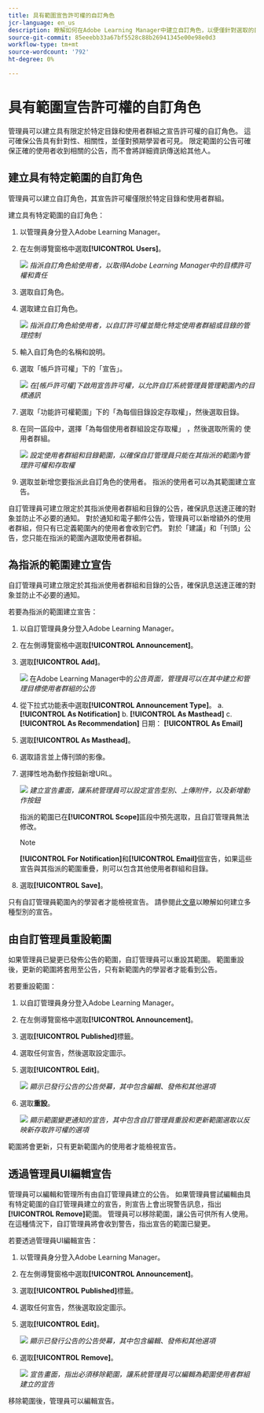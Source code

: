 ```yaml
---
title: 具有範圍宣告許可權的自訂角色
jcr-language: en_us
description: 瞭解如何在Adobe Learning Manager中建立自訂角色，以便僅針對選取的目錄和使用者群組進行公告。
source-git-commit: 85eeebb33a67bf5528c88b26941345e00e98e0d3
workflow-type: tm+mt
source-wordcount: '792'
ht-degree: 0%

---
```



# 具有範圍宣告許可權的自訂角色

管理員可以建立具有限定於特定目錄和使用者群組之宣告許可權的自訂角色。 這可確保公告具有針對性、相關性，並僅對預期學習者可見。 限定範圍的公告可確保正確的使用者收到相關的公告，而不會將詳細資訊傳送給其他人。

## 建立具有特定範圍的自訂角色

管理員可以建立自訂角色，其宣告許可權僅限於特定目錄和使用者群組。

建立具有特定範圍的自訂角色：

1. 以管理員身分登入Adobe Learning Manager。
2. 在左側導覽窗格中選取&#x200B;**[!UICONTROL Users]**。

   ![](assets/select-uses-admin.png)
   _指派自訂角色給使用者，以取得Adobe Learning Manager中的目標許可權和責任_

3. 選取自訂角色。
4. 選取建立自訂角色。

   ![](assets/create-custom-roles.png)
   _指派自訂角色給使用者，以自訂許可權並簡化特定使用者群組或目錄的管理控制_

5. 輸入自訂角色的名稱和說明。
6. 選取「帳戶許可權」下的「宣告」。

   ![](assets/select-announcement.png)
   _在[帳戶許可權]下啟用宣告許可權，以允許自訂系統管理員管理範圍內的目標通訊_

7. 選取「功能許可權範圍」下的「為每個目錄設定存取權」，然後選取目錄。
8. 在同一區段中，選擇「為每個使用者群組設定存取權」 ，然後選取所需的
使用者群組。

   ![](assets/select-scope-announcement.png)
   _設定使用者群組和目錄範圍，以確保自訂管理員只能在其指派的範圍內管理許可權和存取權_

9. 選取並新增您要指派此自訂角色的使用者。 指派的使用者可以為其範圍建立宣告。

自訂管理員可建立限定於其指派使用者群組和目錄的公告，確保訊息送達正確的對象並防止不必要的通知。 對於通知和電子郵件公告，管理員可以新增額外的使用者群組，但只有已定義範圍內的使用者會收到它們。 對於「建議」和「刊頭」公告，您只能在指派的範圍內選取使用者群組。

## 為指派的範圍建立宣告

自訂管理員可建立限定於其指派使用者群組和目錄的公告，確保訊息送達正確的對象並防止不必要的通知。

若要為指派的範圍建立宣告：

1. 以自訂管理員身分登入Adobe Learning Manager。
2. 在左側導覽窗格中選取&#x200B;**[!UICONTROL Announcement]**。
3. 選取&#x200B;**[!UICONTROL Add]**。

   ![](/help/migrated/assets/create-add-announcement.png)
   在Adobe Learning Manager中的&#x200B;_公告頁面，管理員可以在其中建立和管理目標使用者群組的公告_

4. 從下拉式功能表中選取&#x200B;**[!UICONTROL Announcement Type]**。
a. **[!UICONTROL As Notification]**
b. **[!UICONTROL As Masthead]**
c. **[!UICONTROL As Recommendation]**
日期： **[!UICONTROL As Email]**
5. 選取&#x200B;**[!UICONTROL As Masthead]**。
6. 選取語言並上傳刊頭的影像。
7. 選擇性地為動作按鈕新增URL。

   ![](/help/migrated/assets/announcement-screen.png)
   _建立宣告畫面，讓系統管理員可以設定宣告型別、上傳附件，以及新增動作按鈕_

   指派的範圍已在&#x200B;**[!UICONTROL Scope]**&#x200B;區段中預先選取，且自訂管理員無法修改。

   >[!NOTE]
   >
   >**[!UICONTROL For Notification]**&#x200B;和&#x200B;**[!UICONTROL Email]**&#x200B;個宣告，如果這些宣告與其指派的範圍重疊，則可以包含其他使用者群組和目錄。

8. 選取&#x200B;**[!UICONTROL Save]**。

只有自訂管理員範圍內的學習者才能檢視宣告。 請參閱此[文章](/help/migrated/administrators/feature-summary/announcements.md)以瞭解如何建立多種型別的宣告。

## 由自訂管理員重設範圍

如果管理員已變更已發佈公告的範圍，自訂管理員可以重設其範圍。 範圍重設後，更新的範圍將套用至公告，只有新範圍內的學習者才能看到公告。

若要重設範圍：

1. 以自訂管理員身分登入Adobe Learning Manager。
2. 在左側導覽窗格中選取&#x200B;**[!UICONTROL Announcement]**。
3. 選取&#x200B;**[!UICONTROL Published]**&#x200B;標籤。
4. 選取任何宣告，然後選取設定圖示。
5. 選取&#x200B;**[!UICONTROL Edit]**。

   ![](/help/migrated/assets/select-edit-published-announcement.png)
   _顯示已發行公告的公告熒幕，其中包含編輯、發佈和其他選項_

6. 選取&#x200B;**重設**。

   ![](/help/migrated/assets/reset-the-scope.png)
   _顯示範圍變更通知的宣告，其中包含自訂管理員重設和更新範圍選取以反映新存取許可權的選項_

範圍將會更新，只有更新範圍內的使用者才能檢視宣告。

## 透過管理員UI編輯宣告

管理員可以編輯和管理所有由自訂管理員建立的公告。 如果管理員嘗試編輯由具有特定範圍的自訂管理員建立的宣告，則宣告上會出現警告訊息，指出&#x200B;**[!UICONTROL Remove]**&#x200B;範圍。 管理員可以移除範圍，讓公告可供所有人使用。 在這種情況下，自訂管理員將會收到警告，指出宣告的範圍已變更。

若要透過管理員UI編輯宣告：

1. 以管理員身分登入Adobe Learning Manager。
2. 在左側導覽窗格中選取&#x200B;**[!UICONTROL Announcement]**。
3. 選取&#x200B;**[!UICONTROL Published]**&#x200B;標籤。
4. 選取任何宣告，然後選取設定圖示。
5. 選取&#x200B;**[!UICONTROL Edit]**。

   ![](/help/migrated/assets/select-edit-published-announcement.png)
   _顯示已發行公告的公告熒幕，其中包含編輯、發佈和其他選項_

6. 選取&#x200B;**[!UICONTROL Remove]**。

   ![](/help/migrated/assets/remove-the-scope.png)
   _宣告畫面，指出必須移除範圍，讓系統管理員可以編輯為範圍使用者群組建立的宣告_

移除範圍後，管理員可以編輯宣告。
